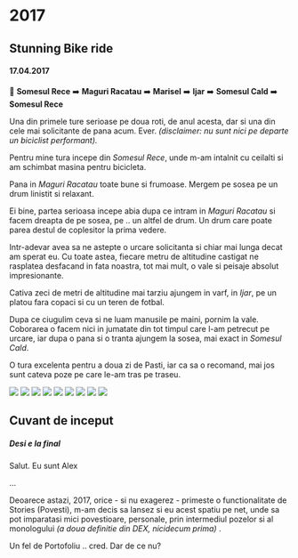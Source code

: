 # 2017
## Stunning Bike ride
#### 17.04.2017

:checkered_flag: **Somesul Rece** :arrow_right: **Maguri Racatau** :arrow_right: **Marisel** :arrow_right: **Ijar** :arrow_right: **Somesul Cald** :arrow_right: **Somesul Rece**

Una din primele ture serioase pe doua roti, de anul acesta, dar si una din cele mai solicitante de pana acum. Ever. _(disclaimer: nu sunt nici pe departe un biciclist performant)._

Pentru mine tura incepe din _Somesul Rece_, unde m-am intalnit cu ceilalti si am schimbat masina pentru bicicleta.

Pana in _Maguri Racatau_ toate bune si frumoase. Mergem pe sosea pe un drum linistit si relaxant.

Ei bine, partea serioasa incepe abia dupa ce intram in _Maguri Racatau_ si facem dreapta de pe sosea, pe .. un altfel de drum. Un drum care poate parea destul de coplesitor la prima vedere.

Intr-adevar avea sa ne astepte o urcare solicitanta si chiar mai lunga decat am sperat eu. Cu toate astea, fiecare metru de altitudine castigat ne rasplatea desfacand in fata noastra, tot mai mult, o vale si peisaje absolut impresionante.

Cativa zeci de metri de altitudine mai tarziu ajungem in varf, in _Ijar_, pe un platou fara copaci si cu un teren de fotbal.

Dupa ce ciugulim ceva si ne luam manusile pe maini, pornim la vale. Coborarea o facem nici in jumatate din tot timpul care l-am petrecut pe urcare, iar dupa o pana si o tranta ajungem la sosea, mai exact in _Somesul Cald_.

O tura excelenta pentru a doua zi de Pasti, iar ca sa o recomand, mai jos sunt cateva poze pe care le-am tras pe traseu.

![](images/stunning_bike_ride/20170417/IMG_20170417_142330.jpg)
![](images/stunning_bike_ride/20170417/IMG_20170417_142204.jpg)
![](images/stunning_bike_ride/20170417/DSC01347.JPG)
![](images/stunning_bike_ride/20170417/DSC01337.JPG)
![](images/stunning_bike_ride/20170417/IMG_20170417_142204.jpg)
![](images/stunning_bike_ride/20170417/DSC01368.JPG)
![](images/stunning_bike_ride/20170417/DSC01364.JPG)
![](images/stunning_bike_ride/20170417/DSC01362.JPG)
![](images/stunning_bike_ride/20170417/DSC01370.JPG)

## Cuvant de inceput
##### Desi e la final

Salut. Eu sunt Alex

...

Deoarece astazi, 2017, orice - si nu exagerez - primeste o functionalitate de Stories (Povesti), m-am decis sa lansez si eu acest spatiu pe net, unde sa pot imparatasi mici povestioare, personale, prin intermediul pozelor si al monologului _(a doua definitie din DEX, nicidecum prima)_ .

Un fel de Portofoliu .. cred. Dar de ce nu?
